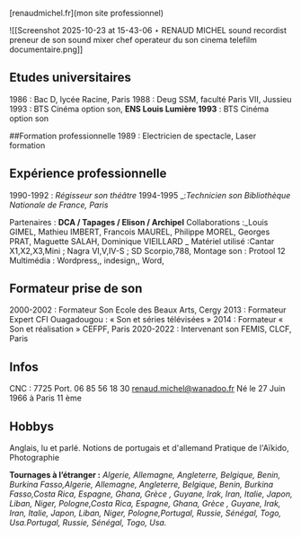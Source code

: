 [renaudmichel.fr](mon site professionnel)

![[Screenshot 2025-10-23 at 15-43-06 ⋆ RENAUD MICHEL sound recordist preneur de son sound mixer chef operateur du son cinema telefilm documentaire.png]]


## Etudes universitaires
1986 : Bac D, lycée Racine, Paris
1988 : Deug SSM, faculté Paris VII, Jussieu
1993 : BTS Cinéma option son, **ENS Louis Lumière 1993** : BTS Cinéma option son

##Formation professionnelle
1989 : Electricien de spectacle, Laser formation

## Expérience professionnelle
1990-1992 : _Régisseur son théâtre_
1994-1995 _:_Technicien son Bibliothèque Nationale de France, Paris_

Partenaires : **DCA / Tapages / Elison / Archipel**
Collaborations :_Louis GIMEL, Mathieu IMBERT, Francois MAUREL, Philippe MOREL,
Georges PRAT, Maguette SALAH, Dominique VIEILLARD
_
Matériel utilisé :Cantar X1,X2,X3,Mini ; Nagra VI,V,IV-S ; SD Scorpio,788,
Montage son : Protool 12
Multimédia : Wordpress,, indesign,, Word,
## Formateur prise de son
2000-2002 : Formateur Son Ecole des Beaux Arts, Cergy
2013 : Formateur Expert CFI Ouagadougou : « Son et séries télévisées »
2014 : Formateur « Son et réalisation » CEFPF, Paris
2020-2022 : Intervenant son FEMIS, CLCF, Paris
## Infos

CNC : 7725
Port. 06 85 56 18 30
renaud.michel@wanadoo.fr
Né le 27 Juin 1966 à Paris 11 ème


## Hobbys
Anglais, lu et parlé. Notions de portugais et d'allemand
Pratique de l'Aïkido, Photographie

**Tournages à l’étranger :**
_Algerie, Allemagne, Angleterre, Belgique, Benin, Burkina Fasso,Algerie, Allemagne, Angleterre, Belgique, Benin, Burkina Fasso,Costa Rica, Espagne, Ghana, Grèce , Guyane, Irak, Iran, Italie, Japon, Liban, Niger, Pologne,Costa Rica, Espagne, Ghana, Grèce , Guyane, Irak, Iran, Italie, Japon, Liban, Niger, Pologne,Portugal, Russie, Sénégal, Togo, Usa.Portugal, Russie, Sénégal, Togo, Usa._
